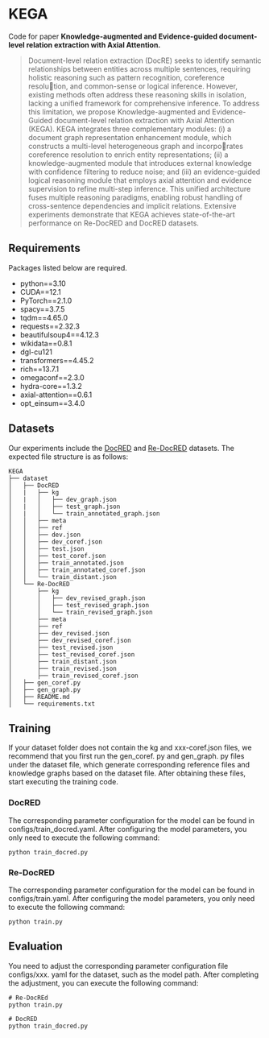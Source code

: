 # KEGA

Code for paper **Knowledge-augmented and Evidence-guided document-level relation extraction with Axial Attention.**
> Document-level relation extraction (DocRE) seeks to identify semantic relationships between entities across multiple sentences, requiring holistic reasoning such as pattern recognition, coreference resolution, and common-sense or logical inference. However, existing methods often address these reasoning skills in isolation, lacking a unified framework for comprehensive inference. To address this limitation, we propose Knowledge-augmented and Evidence-Guided document-level relation extraction with Axial Attention (KEGA). KEGA integrates three complementary modules: (i) a document graph representation enhancement module, which constructs a multi-level heterogeneous graph and incorporates coreference resolution to enrich entity representations; (ii) a knowledge-augmented module that introduces external knowledge with confidence filtering to reduce noise; and (iii) an evidence-guided
logical reasoning module that employs axial attention and evidence supervision to refine multi-step inference. This unified architecture fuses multiple reasoning paradigms, enabling robust handling of cross-sentence dependencies and implicit relations. Extensive experiments demonstrate that KEGA achieves state-of-the-art performance on Re-DocRED and DocRED datasets.

## Requirements

Packages listed below are required.

- python==3.10
- CUDA==12.1
- PyTorch==2.1.0
- spacy==3.7.5
- tqdm==4.65.0
- requests==2.32.3
- beautifulsoup4==4.12.3
- wikidata==0.8.1
- dgl-cu121
- transformers==4.45.2
- rich==13.7.1
- omegaconf==2.3.0
- hydra-core==1.3.2
- axial-attention==0.6.1
- opt_einsum==3.4.0



## Datasets

Our experiments include the [DocRED](https://github.com/thunlp/DocRED) and [Re-DocRED](https://github.com/tonytan48/Re-DocRED) datasets. The expected file structure is as follows:

```
KEGA
├── dataset
│   ├── DocRED
│   |   ├── kg
│   |   │   ├── dev_graph.json
│   |   │   ├── test_graph.json
│   |   │   └── train_annotated_graph.json
│   │   ├── meta
│   │   ├── ref
│   │   ├── dev.json
│   │   ├── dev_coref.json
│   │   ├── test.json
│   │   ├── test_coref.json
│   │   ├── train_annotated.json
│   │   ├── train_annotated_coref.json
│   │   └── train_distant.json
│   └── Re-DocRED
│       ├── kg
│       │   ├── dev_revised_graph.json
│       │   ├── test_revised_graph.json
│       │   └── train_revised_graph.json
│       ├── meta
│       ├── ref
│       ├── dev_revised.json
│       ├── dev_revised_coref.json
│       ├── test_revised.json
│       ├── test_revised_coref.json
│       ├── train_distant.json
│       ├── train_revised.json
│       ├── train_revised_coref.json
│   ├── gen_coref.py
│   ├── gen_graph.py
│   ├── README.md
│   └── requirements.txt
```



## Training

If your dataset folder does not contain the kg and xxx-coref.json files, we recommend that you first run the gen_coref. py and gen_graph. py files under the dataset file, which generate corresponding reference files and knowledge graphs based on the dataset file. After obtaining these files, start executing the training code.

### DocRED

The corresponding parameter configuration for the model can be found in configs/train_docred.yaml. After configuring the model parameters, you only need to execute the following command:

```
python train_docred.py
```

### Re-DocRED

The corresponding parameter configuration for the model can be found in configs/train.yaml. After configuring the model parameters, you only need to execute the following command:

```
python train.py
```



## Evaluation

You need to adjust the corresponding parameter configuration file configs/xxx. yaml for the dataset, such as the model path. After completing the adjustment, you can execute the following command:

```
# Re-DocREd
python train.py

# DocRED
python train_docred.py
```

